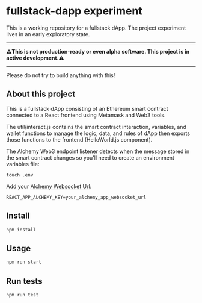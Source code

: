 # fullstack-dapp experiment

This is a working repository for a fullstack dApp. The project experiment lives in an early exploratory state.

---

**⚠️This is not production-ready or even alpha software. This project is in active development.⚠️**

---

Please do not try to build anything with this!

## About this project

This is a fullstack dApp consisting of an Ethereum smart contract connected to a React frontend using Metamask and Web3 tools. 

The util/interact.js contains the smart contract interaction, variables, and wallet functions to manage the logic, data, and rules of dApp then exports those functions to the frontend (HelloWorld.js component). 

The Alchemy Web3 endpoint listener detects when the message stored in the smart contract changes so you'll need to create an environment variables file:

```touch .env``` 

Add your [Alchemy Websocket Url](https://github.com/alchemyplatform/alchemy-docs/blob/master/guides/using-websockets.md):
```
REACT_APP_ALCHEMY_KEY=your_alchemy_app_websocket_url
```

## Install

```sh
npm install
```

## Usage

```sh
npm run start
```

## Run tests

```sh
npm run test
```
